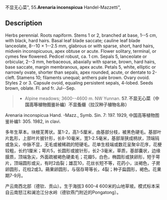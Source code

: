 不显无心菜",
55.**Arenaria inconspicua** Handel-Mazzetti",

## Description
Herbs perennial. Roots napiform. Stems 1 or 2, branched at base, 1--5 cm, with black, hard hairs. Basal leaf blade saccate; cauline leaf blade lanceolate, 8--10 × 1--2.5 mm, glabrous or with sparse, short, hard hairs, midvein inconspicuous, apex obtuse or acute. Flower solitary, terminal, or cymes few flowered. Pedicel robust, ca. 1 cm. Sepals 5, lanceolate or orbicular, 2--3 mm, herbaceous, abaxially with sparse, brown, hard hairs, base saccate, margin membranous, apex acute. Petals 5, white, elliptic or narrowly ovate, shorter than sepals, apex rounded, acute, or dentate to 2-cleft. Stamens 10; filaments unequal; anthers pale brown. Ovary ovoid. Styles 2 or 3. Capsule ovoid, equaling persistent sepals, 4-lobed. Seeds brown, oblate. Fl. and fr. Jul--Sep.

> * Alpine meadows; 3600--4600 m. NW Yunnan.
**57. 不显无心菜（中国高等植物图鉴补编）不显蚤缀（拉汉种子植物名称）**

Arenaria inconspicua Hand. -Mazz., Symb. Sin. 7: 197. 1929, 中国高等植物图鉴补编1: 305. 1982, in clavi.

多年生草本。块根芜菁状。茎1-2，高1-5厘米，由基部分枝，被黑色硬毛。基部叶片匙形，上部叶片披针形，长8-10毫米，宽1-2.5毫米，基部渐狭成柄状，顶端钝或急尖，中脉不显，无毛或被稀疏的短硬毛。花单生枝端或数花呈聚伞花序，花梗较粗，长约1厘米；萼片5，长圆形或披针形，长2-3毫米，草质，基部囊状，边缘膜质，顶端急尖，外面疏被褐色硬柔毛；花瓣5，白色，椭圆形或狭卵形，短于萼片，顶端圆形或尖，有时2齿裂；雄蕊10，花丝长短不等，花药小，淡褐色，子房卵圆形，花柱2或3。蒴果卵圆形，与宿存萼等长，4裂；种子扁圆形，褐色。花果期7-9月。

产云南西北部（德钦、贡山）。生于海拔3 600-4 600米的山地草坡。模式标本采自云南怒江和澜沧江分水岭（德钦燕门附近的Pongatong）。
